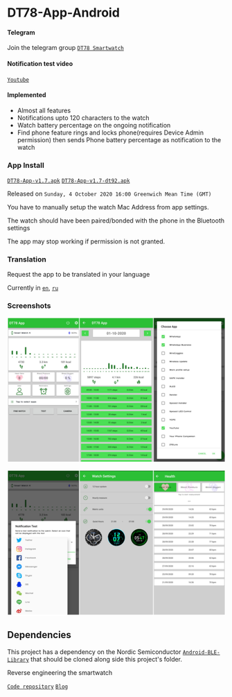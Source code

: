 # DT78-App-Android

#### Telegram

Join the telegram group [`DT78 Smartwatch`](https://t.me/dt78app)

#### Notification test video

[`Youtube`](https://youtu.be/2429i_2OC2A)

#### Implemented

* Almost all features
* Notifications upto 120 characters to the watch
* Watch battery percentage on the ongoing notification
* Find phone feature rings and locks phone(requires Device Admin permission) then sends Phone battery percentage as notification to the watch 

### App Install

[`DT78-App-v1.7.apk`](https://github.com/fbiego/DT78-App-Android/raw/master/app/release/DT78-App-v1.7.apk)    [`DT78-App-v1.7-dt92.apk`](https://github.com/fbiego/DT78-App-Android/raw/master/app/release/DT78-App-v1.7-dt92.apk)

Released on `Sunday, 4 October 2020 16:00 Greenwich Mean Time (GMT)`

You have to manually setup the watch Mac Address from app settings.

The watch should have been paired/bonded with the phone in the Bluetooth settings

The app may stop working if permission is not granted.


### Translation

Request the app to be translated in your language

Currently in [`en`](https://github.com/fbiego/DT78-App-Android/blob/master/en.xml), [`ru`](https://github.com/fbiego/DT78-App-Android/blob/master/ru.xml)

### Screenshots

![1](dt78_app1.jpg?raw=true "1")

![2](dt78_app2.jpg?raw=true "2")

## Dependencies

This project has a dependency on the Nordic Semiconductor [`Android-BLE-Library`](https://github.com/NordicSemiconductor/Android-BLE-Library/tree/6011e63816b792505b68d78b1c32b572a8f056e3) that should be cloned along side this project's folder.


Reverse engineering the smartwatch

[`Code repository`](https://github.com/fbiego/dt78)   [`Blog`](http://www.biego.tech/dt78)

